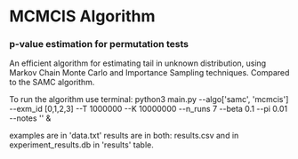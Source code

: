 # MCMCIS Algorithm
### p-value estimation for permutation tests

An efficient algorithm for estimating tail in unknown distribution, using Markov Chain Monte Carlo and Importance Sampling techniques.
Compared to the SAMC algorithm.

To run the algorithm use terminal:
python3 main.py --algo['samc', 'mcmcis'] --exm_id [0,1,2,3] --T 1000000 --K 10000000 --n_runs 7 --beta 0.1 --pi 0.01 --notes '' &

examples are in 'data.txt'
results are in both: results.csv 
and in experiment_results.db in 'results' table.

<!-- 
## General Idea

Our objective is to determine the size of the tail of a given distribution, the probability of sampling from that region. Ideally, we could achieve this by randomly sampling from the space and then weighting the samples from the tail over the rest of the space (i.e., the resampling method). However, for tails that are extremely small, such as those in the size of $10^{-7}$, we would need an enormous number of samples to attain statistical confidence - on the order of $10^{9}$ iterations.

In our approach, we aim to increase the probability of sampling from the tail region, despite its minuscule size. To achieve this, we employ Importance Sampling (IS) with a trial function in which the probability of sampling from the tail is greater than that of the rest of the function. In this way, we can obtain sufficient samples with a lower number of iterations. For each sample, we assign an IS weight using the IS function, such that each sample has a weight that represents the level of difficulty in sampling it.

We sample using MCMC, specifically the Metropolis-Hastings algorithm. During each iteration, a new step is proposed (e.g., a permutation with a stochastic change of the previous step), and the weighted value of the trial function is used to decide whether to accept or reject the proposed step.

In the final step, we calculate the p-value by summing the IS weights obtained from the tail region and dividing by the total of all sampled weights.

## The Algorithm

Let $x$ be a sample in the sample space $X$, where $g_{\beta}(x)$ is the IS trial function with scaling parameter $\beta$, and $\psi(x)$ is the sample distribution. At each iteration of the Metropolis-Hastings MCMC, a new step is proposed, and we use the IS weight, $\frac{\psi(x)}{g(x)}$, for the probabilities ratio to decide whether to accept the new step. The algorithm consists of three parts: (1) burn-in, where MCMC is run for a sufficient number of iterations to eliminate dependence on the starting point; (2) estimation of the target parameter (e.g., p-value) using the sum of weights; and (3) update trial function parameter to balance the number of samples from different regions of the sample space. The algorithm is repeated until convergence or maximum number of iterations is achieved.
 -->
